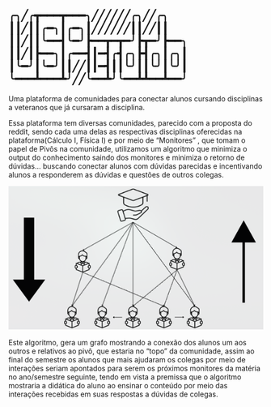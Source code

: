 ╭╮╱╭┳━━━┳━━━╮╱╱╱╱╱╱╭╮╱╱╭╮
┃┃╱┃┃╭━╮┃╭━╮┃╱╱╱╱╱╱┃┃╱╱┃┃
┃┃╱┃┃╰━━┫╰━╯┣━━┳━┳━╯┣┳━╯┣━━╮
┃┃╱┃┣━━╮┃╭━━┫┃━┫╭┫╭╮┣┫╭╮┃╭╮┃
┃╰━╯┃╰━╯┃┃╱╱┃┃━┫┃┃╰╯┃┃╰╯┃╰╯┃
╰━━━┻━━━┻╯╱╱╰━━┻╯╰━━┻┻━━┻━━╯
---------------------------------------




Uma plataforma de comunidades para conectar alunos cursando disciplinas a veteranos que já cursaram a disciplina. 

Essa plataforma tem diversas comunidades, parecido com a proposta do reddit, sendo cada uma delas as respectivas disciplinas oferecidas na plataforma(Cálculo I, Física I) e por meio de “Monitores” , que tomam o papel de Pivôs na comunidade, utilizamos um algoritmo que minimiza o output do conhecimento saindo dos monitores e minimiza o retorno de dúvidas… buscando conectar alunos com dúvidas parecidas e incentivando alunos a responderem as dúvidas e questões de outros colegas.


![Alt text](Info/main_info.png)

Este algoritmo, gera um grafo mostrando a conexão dos alunos um aos outros e relativos ao pivô, que estaria no “topo” da comunidade, assim ao final do semestre os alunos que mais ajudaram os colegas por meio de interações seriam apontados para serem os próximos monitores da matéria no ano/semestre seguinte, tendo em vista a premissa que o algoritmo mostraria a didática do aluno ao ensinar o conteúdo por meio das interações recebidas em suas respostas a dúvidas de colegas.
